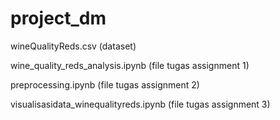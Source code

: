 # project_dm

wineQualityReds.csv (dataset)

wine_quality_reds_analysis.ipynb (file tugas assignment 1)

preprocessing.ipynb (file tugas assignment 2)

visualisasidata_winequalityreds.ipynb (file tugas assignment 3)
